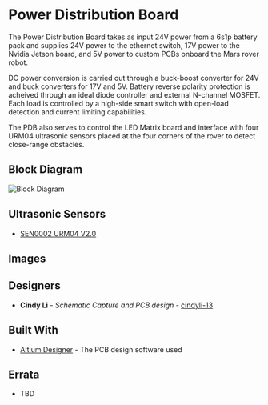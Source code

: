 # Power Distribution Board

The Power Distribution Board takes as input 24V power from a 6s1p battery pack and supplies 24V power to the ethernet switch, 17V power to the Nvidia Jetson board, and 5V power to custom PCBs onboard the Mars rover robot. 

DC power conversion is carried out through a buck-boost converter for 24V and buck converters for 17V and 5V. Battery reverse polarity protection is acheived through an ideal diode controller and external N-channel MOSFET. Each load is controlled by a high-side smart switch with open-load detection and current limiting capabilities. 

The PDB also serves to control the LED Matrix board and interface with four URM04 ultrasonic sensors placed at the four corners of the rover to detect close-range obstacles.

## Block Diagram

![Block Diagram](https://github.com/uwrobotics/MarsRover2020-PCB/blob/master/Projects/Power%20Distribution%20Board/Rev2/Images/PDB_Rev2_Block_Diagram.png)

## Ultrasonic Sensors

* [SEN0002 URM04 V2.0](https://wiki.dfrobot.com/URM04_V2.0__SKU_SEN0002_)

## Images

## Designers

* **Cindy Li** - *Schematic Capture and PCB design* - [cindyli-13](https://github.com/cindyli-13)

## Built With

* [Altium Designer](https://www.altium.com/) - The PCB design software used

## Errata

* TBD
